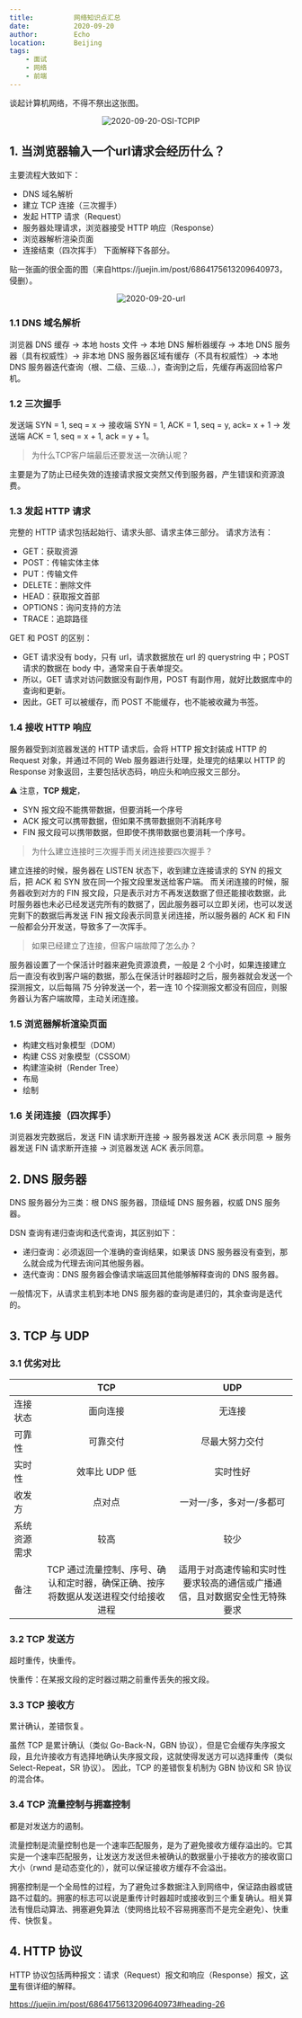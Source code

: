 ```yaml
---
title:          网络知识点汇总
date:           2020-09-20
author:         Echo
location:       Beijing 
tags: 
    - 面试
    - 网络
    - 前端
---
```


谈起计算机网络，不得不祭出这张图。

<div style="text-align: center">
    <img :src="$withBase('/2020-09-20-OSI-TCPIP.gif')", alt="2020-09-20-OSI-TCPIP", style="margin: 0 auto;"/>
</div>

## 1. 当浏览器输入一个url请求会经历什么？

主要流程大致如下：
* DNS 域名解析
* 建立 TCP 连接（三次握手）
* 发起 HTTP 请求（Request）
* 服务器处理请求，浏览器接受 HTTP 响应（Response）
* 浏览器解析渲染页面
* 连接结束（四次挥手）
下面解释下各部分。

贴一张画的很全面的图（来自https://juejin.im/post/6864175613209640973，侵删）。

<div style="text-align: center;">
    <img :src="$withBase('/2020-09-20-url.png')" alt="2020-09-20-url" style="margin: 0 auto;"/>
</div>

### 1.1 DNS 域名解析

浏览器 DNS 缓存 -> 本地 hosts 文件 -> 本地 DNS 解析器缓存 -> 本地 DNS 服务器（具有权威性）-> 非本地 DNS 服务器区域有缓存（不具有权威性）-> 本地 DNS 服务器迭代查询（根、二级、三级...），查询到之后，先缓存再返回给客户机。

### 1.2 三次握手

发送端 SYN = 1, seq = x -> 接收端 SYN = 1, ACK = 1, seq = y, ack= x + 1 -> 发送端 ACK = 1, seq = x + 1, ack = y + 1。

> 为什么TCP客户端最后还要发送一次确认呢？

主要是为了防止已经失效的连接请求报文突然又传到服务器，产生错误和资源浪费。

### 1.3 发起 HTTP 请求

完整的 HTTP 请求包括起始行、请求头部、请求主体三部分。
请求方法有：
* GET：获取资源
* POST：传输实体主体
* PUT：传输文件
* DELETE：删除文件
* HEAD：获取报文首部
* OPTIONS：询问支持的方法
* TRACE：追踪路径

GET 和 POST 的区别：
* GET 请求没有 body，只有 url，请求数据放在 url 的 querystring 中；POST 请求的数据在 body 中，通常来自于表单提交。
* 所以，GET 请求对访问数据没有副作用，POST 有副作用，就好比数据库中的查询和更新。
* 因此，GET 可以被缓存，而 POST 不能缓存，也不能被收藏为书签。

### 1.4 接收 HTTP 响应

服务器受到浏览器发送的 HTTP 请求后，会将 HTTP 报文封装成 HTTP 的 Request 对象，并通过不同的 Web 服务器进行处理，处理完的结果以 HTTP 的 Response 对象返回，主要包括状态码，响应头和响应报文三部分。

:warning: 注意，**TCP 规定**，
* SYN 报文段不能携带数据，但要消耗一个序号
* ACK 报文可以携带数据，但如果不携带数据则不消耗序号
* FIN 报文段可以携带数据，但即使不携带数据也要消耗一个序号。

> 为什么建立连接时三次握手而关闭连接要四次握手？

建立连接的时候，服务器在 LISTEN 状态下，收到建立连接请求的 SYN 的报文后，把 ACK 和 SYN 放在同一个报文段里发送给客户端。
而关闭连接的时候，服务器收到对方的 FIN 报文段，只是表示对方不再发送数据了但还能接收数据，此时服务器也未必已经发送完所有的数据了，因此服务器可以立即关闭，也可以发送完剩下的数据后再发送 FIN 报文段表示同意关闭连接，所以服务器的 ACK 和 FIN 一般都会分开发送，导致多了一次挥手。

> 如果已经建立了连接，但客户端故障了怎么办？

服务器设置了一个保活计时器来避免资源浪费，一般是 2 个小时，如果连接建立后一直没有收到客户端的数据，那么在保活计时器超时之后，服务器就会发送一个探测报文，以后每隔 75 分钟发送一个，若一连 10 个探测报文都没有回应，则服务器认为客户端故障，主动关闭连接。

### 1.5 浏览器解析渲染页面

* 构建文档对象模型（DOM）
* 构建 CSS 对象模型（CSSOM）
* 构建渲染树（Render Tree）
* 布局
* 绘制

### 1.6 关闭连接（四次挥手）

浏览器发完数据后，发送 FIN 请求断开连接 -> 服务器发送 ACK 表示同意 -> 服务器发送 FIN 请求断开连接 -> 浏览器发送 ACK 表示同意。

## 2. DNS 服务器

DNS 服务器分为三类：根 DNS 服务器，顶级域 DNS 服务器，权威 DNS 服务器。

DSN 查询有递归查询和迭代查询，其区别如下：
* 递归查询：必须返回一个准确的查询结果，如果该 DNS 服务器没有查到，那么就会成为代理去询问其他服务器。
* 迭代查询：DNS 服务器会像请求端返回其他能够解释查询的 DNS 服务器。

一般情况下，从请求主机到本地 DNS 服务器的查询是递归的，其余查询是迭代的。

## 3. TCP 与 UDP

### 3.1 优劣对比

| | TCP | UDP |
|:--|:--:|:--:|
|连接状态| 面向连接 | 无连接 |
| 可靠性 | 可靠交付 | 尽最大努力交付 |
| 实时性 | 效率比 UDP 低 | 实时性好 |
| 收发方 | 点对点 | 一对一/多，多对一/多都可 |
| 系统资源需求 | 较高 | 较少 |
| 备注 | TCP 通过流量控制、序号、确认和定时器，确保正确、按序将数据从发送进程交付给接收进程 | 适用于对高速传输和实时性要求较高的通信或广播通信，且对数据安全性无特殊要求 |

### 3.2 TCP 发送方

超时重传，快重传。

快重传：在某报文段的定时器过期之前重传丢失的报文段。

### 3.3 TCP 接收方

累计确认，差错恢复。

虽然 TCP 是累计确认（类似 Go-Back-N，GBN 协议），但是它会缓存失序报文段，且允许接收方有选择地确认失序报文段，这就使得发送方可以选择重传（类似 Select-Repeat，SR 协议）。
因此，TCP 的差错恢复机制为 GBN 协议和 SR 协议的混合体。

### 3.4 TCP 流量控制与拥塞控制

都是对发送方的遏制。

流量控制是流量控制也是一个速率匹配服务，是为了避免接收方缓存溢出的。它其实是一个速率匹配服务，让发送方发送但未被确认的数据量小于接收方的接收窗口大小（rwnd 是动态变化的），就可以保证接收方缓存不会溢出。

拥塞控制是一个全局性的过程，为了避免过多数据注入到网络中，保证路由器或链路不过载的。拥塞的标志可以说是重传计时器超时或接收到三个重复确认。相关算法有慢启动算法、拥塞避免算法（使网络比较不容易拥塞而不是完全避免）、快重传、快恢复。

## 4. HTTP 协议

HTTP 协议包括两种报文：请求（Request）报文和响应（Response）报文，[这里](https://juejin.im/post/6864175613209640973#heading-23)有很详细的解释。

https://juejin.im/post/6864175613209640973#heading-26
